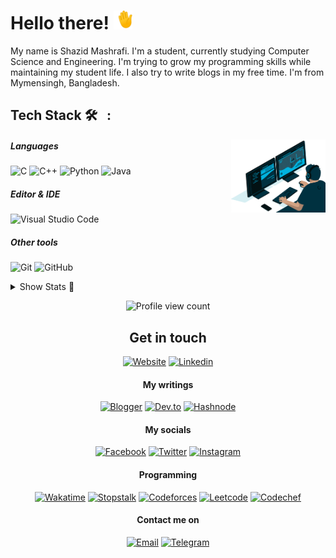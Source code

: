 # Hello there! <img src="https://raw.githubusercontent.com/ShazidMashrafi/ShazidMashrafi/main/Assets/waving-hand.gif" width="30px" height="30px" />

My name is Shazid Mashrafi. I'm a student, currently studying Computer Science and Engineering. I'm trying to grow my programming skills while maintaining my student life. I also try to write blogs in my free time. I'm from Mymensingh, Bangladesh.


##  Tech Stack 🛠 &nbsp; :

<img alt="Coding" width="30%" src="https://raw.githubusercontent.com/ShazidMashrafi/ShazidMashrafi/main/Assets/coding.gif" align="right"/>

##### Languages
![C](https://img.shields.io/badge/-C-333333?logo=C)
![C++](https://img.shields.io/badge/-C++-333333?logo=cplusplus)
![Python](https://img.shields.io/badge/-Python-333333?logo=python)
![Java](https://img.shields.io/badge/-Java-333333?logo=openjdk)

##### Editor & IDE
![Visual Studio Code](https://img.shields.io/badge/-Visual%20Studio%20Code-333333?logo=visual-studio-code&logoColor=007ACC)


##### Other tools
![Git](https://img.shields.io/badge/-Git-333333?logo=git)
![GitHub](https://img.shields.io/badge/-GitHub-333333?logo=github)

<details>
<summary>Show Stats &#128064;</summary>

### Stats &#x1f4ca; :

<div style="display: flex; flex-direction: row;">
  <a href="https://github.com/ShazidMashrafi">
    <img height="200" src="https://github-readme-stats.vercel.app/api?username=shazidMashrafi&custom_title=Overall&show_icons=true&theme=dark&hide_rank=true&hide_border=true&count_private=true" alt="Stats"/>
  </a>
  <a href="https://github.com/ShazidMashrafi">
    <img height="200" src="https://github-readme-stats.vercel.app/api/top-langs/?username=ShazidMashrafi&theme=dark&hide_border=true" alt="Top Langs"/>
  </a>
  <a href="https://github.com/ShazidMashrafi">
    <img height="200" src="https://github-readme-streak-stats.herokuapp.com?user=shazidmashrafi&theme=github-dark&hide_border=true" alt="GitHub Streak"/>
  </a>
</div>

<div style="display: flex; flex-direction: row;">
  <a href="https://github.com/ShazidMashrafi">
    <img src="https://github-readme-activity-graph.vercel.app/graph?username=ShazidMashrafi&custom_title=Activty&theme=github-compact&hide_border=true" alt="Activity graph"/>
  </a>
</div>


### 📊 Competitive Programming Stats:
<table>
  <tr>
    <td>
      <a href="https://codeforces.com/profile/ShazidMashrafi">
        <img height="316" src="https://codeforces-readme-stats.vercel.app/api/card?username=ShazidMashrafi&theme=github_dark&force_username=true&border_color=404040" alt="ShazidMashrafi Codeforces Stats"/>
      </a>
    </td>
    <td>
      <a href="https://leetcode.com/u/ShazidMashrafi/">
        <img height="316" src="https://leetcard.jacoblin.cool/ShazidMashrafi?theme=dark&font=Fira%20Code&ext=contest" alt="ShazidMashrafi Leetcode Stats"/>
      </a>
    </td>
  </tr>
</table>

## Time spend coding
&ensp;&ensp; [![Net time](https://wakatime.com/badge/user/0a6e89fc-213a-4372-a2b6-d3df86fce603.svg)](https://wakatime.com/@shazidmashrafi)

[![Detailed](https://github-readme-stats.vercel.app/api/wakatime?username=ShazidMashrafi&custom_title=Detailed+time&theme=dark&hide_border=true&layout=compact&langs_count=6)](https://wakatime.com/@shazidmashrafi)

</details>

<div align="center">

![Profile view count](https://komarev.com/ghpvc/?username=ShazidMashrafi&style=flat-square)  

## Get in touch

[![Website](https://img.shields.io/static/v1?label=&message=My+Website&color=black&logoColor=white)](https://shazidmashrafi.com)
[![Linkedin](https://img.shields.io/static/v1?label=&message=Linkedin&logo=linkedin&color=black&logoColor=blue)](https://www.linkedin.com/in/shazidmashrafi)

<div/>

#### My writings

[![Blogger](https://img.shields.io/static/v1?label=&message=Blogger&logo=blogger&color=black&logoColor=orange)](http://blog.shazidmashrafi.com)
[![Dev.to](https://img.shields.io/static/v1?label=&message=Dev.to&logo=devdotto&color=black)](https://dev.to/shazidmashrafi)
[![Hashnode](https://img.shields.io/static/v1?label=&message=Hashnode&logo=hashnode&color=black&logoColor=blue)](https://shazidmashrafi.hashnode.dev)

<div/>

#### My socials

[![Facebook](https://img.shields.io/static/v1?label=&message=Facebook&logo=facebook&color=black&logoColor=blue)](https://www.facebook.com/shazidmashrafi)
[![Twitter](https://img.shields.io/static/v1?label=&message=Twitter&logo=twitter&color=black&logoColor=blue)](https://twitter.com/shazidmashrafi)
[![Instagram](https://img.shields.io/static/v1?label=&message=Instagram&logo=instagram&color=black&logoColor=red)](https://www.instagram.com/shazidmashrafi)

<div/>

#### Programming

[![Wakatime](https://img.shields.io/static/v1?label=&message=Wakatime&logo=wakatime&color=black&logoColor=green)](https://wakatime.com/@shazidmashrafi)
[![Stopstalk](https://img.shields.io/static/v1?label=&message=Stopstalk&logo=stopstalk&color=black&logoColor=white)](https://www.stopstalk.com/user/profile/ShazidMashrafi)
[![Codeforces](https://img.shields.io/static/v1?label=&message=Codeforces&logo=codeforces&color=black&logoColor=white)](https://codeforces.com/profile/ShazidMashrafi)
[![Leetcode](https://img.shields.io/static/v1?label=&message=Leetcode&logo=leetcode&color=black&logoColor=orange)](https://leetcode.com/shazidmashrafi)
[![Codechef](https://img.shields.io/static/v1?label=&message=Codechef&logo=codechef&color=black&logoColor=yellowgreen)](https://www.codechef.com/users/shazidmashrafi)

<div/>

#### Contact me on 
 
[![Email](https://img.shields.io/static/v1?label=&message=Email&logo=gmail&color=black&logoColor=red)](mailto:shazidmashrafi@gmail.com)
[![Telegram](https://img.shields.io/static/v1?label=&message=Telegram&logo=telegram&color=black&logoColor=blue)](https://t.me/shazidmashrafi)

</div>
